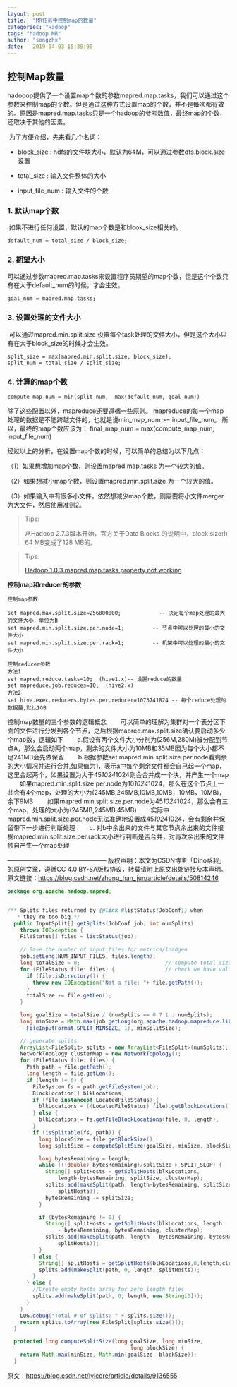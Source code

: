 ```yaml
---
layout: post
title:  "MR任务中控制map的数量"
categories: "Hadoop"
tags: "hadoop MR"
author: "songzhx"
date:   2019-04-03 15:35:00
---
```


## 控制Map数量

hadooop提供了一个设置map个数的参数mapred.map.tasks，我们可以通过这个参数来控制map的个数。但是通过这种方式设置map的个数，并不是每次都有效的。原因是mapred.map.tasks只是一个hadoop的参考数值，最终map的个数，还取决于其他的因素。

​     为了方便介绍，先来看几个名词：

- block_size : hdfs的文件块大小，默认为64M，可以通过参数dfs.block.size设置

- total_size : 输入文件整体的大小

- input_file_num : 输入文件的个数

### 1. 默认map个数
​     如果不进行任何设置，默认的map个数是和blcok_size相关的。

```properties
default_num = total_size / block_size;
```



### 2. 期望大小

​     可以通过参数mapred.map.tasks来设置程序员期望的map个数，但是这个个数只有在大于default_num的时候，才会生效。

```properties
goal_num = mapred.map.tasks;
```



### 3. 设置处理的文件大小
​     可以通过mapred.min.split.size 设置每个task处理的文件大小，但是这个大小只有在大于block_size的时候才会生效。
```properties
split_size = max(mapred.min.split.size, block_size);
split_num = total_size / split_size;
```


### 4. 计算的map个数

```properties
compute_map_num = min(split_num,  max(default_num, goal_num))
```

除了这些配置以外，mapreduce还要遵循一些原则。 mapreduce的每一个map处理的数据是不能跨越文件的，也就是说min_map_num >= input_file_num。 所以，最终的map个数应该为：
   final_map_num = max(compute_map_num, input_file_num)




经过以上的分析，在设置map个数的时候，可以简单的总结为以下几点：

（1）如果想增加map个数，则设置mapred.map.tasks 为一个较大的值。

（2）如果想减小map个数，则设置mapred.min.split.size 为一个较大的值。

（3）如果输入中有很多小文件，依然想减少map个数，则需要将小文件merger为大文件，然后使用准则2。

> Tips:
>
> 从Hadoop 2.7.3版本开始，官方关于Data Blocks 的说明中，block size由64 MB变成了128 MB的。

>  Tips:
>
>  [Hadoop 1.0.3 mapred.map.tasks property not working](https://stackoverrun.com/cn/q/3922588)





**控制map和reducer的参数**

```shell
控制map参数

set mapred.max.split.size=256000000;       		-- 决定每个map处理的最大的文件大小，单位为B
set mapred.min.split.size.per.node=1;         -- 节点中可以处理的最小的文件大小
set mapred.min.split.size.per.rack=1;         -- 机架中可以处理的最小的文件大小

控制reducer参数
方法1
set mapred.reduce.tasks=10;  (hive1.x)-- 设置reduce的数量
set mapreduce.job.reduces=10;  (hive2.x)
方法2
set hive.exec.reducers.bytes.per.reducer=1073741824 -- 每个reduce处理的数据量,默认1GB
```



控制map数量的三个参数的逻辑概念
　　可以简单的理解为集群对一个表分区下面的文件进行分发到各个节点，之后根据mapred.max.split.size确认要启动多少个map数，逻辑如下
　　a.假设有两个文件大小分别为(256M,280M)被分配到节点A，那么会启动两个map，剩余的文件大小为10MB和35MB因为每个大小都不足241MB会先做保留
　　b.根据参数set mapred.min.split.size.per.node看剩余的大小情况并进行合并,如果值为1，表示a中每个剩余文件都会自己起一个map，这里会起两个，如果设置为大于45*1024*1024则会合并成一个块，并产生一个map
　　如果mapred.min.split.size.per.node为10*1024*1024，那么在这个节点上一共会有4个map，处理的大小为(245MB,245MB,10MB,10MB，10MB，10MB)，余下9MB
　　如果mapred.min.split.size.per.node为45*1024*1024，那么会有三个map，处理的大小为(245MB,245MB,45MB)
　　实际中mapred.min.split.size.per.node无法准确地设置成45*1024*1024，会有剩余并保留带下一步进行判断处理
　　c. 对b中余出来的文件与其它节点余出来的文件根据mapred.min.split.size.per.rack大小进行判断是否合并，对再次余出来的文件独自产生一个map处理



————————————————
版权声明：本文为CSDN博主「Dino系我」的原创文章，遵循CC 4.0 BY-SA版权协议，转载请附上原文出处链接及本声明。
原文链接：https://blog.csdn.net/zhong_han_jun/article/details/50814246





```java
package org.apache.hadoop.mapred;


/** Splits files returned by {@link #listStatus(JobConf)} when
   * they're too big.*/ 
  public InputSplit[] getSplits(JobConf job, int numSplits)
    throws IOException {
    FileStatus[] files = listStatus(job);
    
    // Save the number of input files for metrics/loadgen
    job.setLong(NUM_INPUT_FILES, files.length);
    long totalSize = 0;                           // compute total size
    for (FileStatus file: files) {                // check we have valid files
      if (file.isDirectory()) {
        throw new IOException("Not a file: "+ file.getPath());
      }
      totalSize += file.getLen();
    }

    long goalSize = totalSize / (numSplits == 0 ? 1 : numSplits);
    long minSize = Math.max(job.getLong(org.apache.hadoop.mapreduce.lib.input.
      FileInputFormat.SPLIT_MINSIZE, 1), minSplitSize);

    // generate splits
    ArrayList<FileSplit> splits = new ArrayList<FileSplit>(numSplits);
    NetworkTopology clusterMap = new NetworkTopology();
    for (FileStatus file: files) {
      Path path = file.getPath();
      long length = file.getLen();
      if (length != 0) {
        FileSystem fs = path.getFileSystem(job);
        BlockLocation[] blkLocations;
        if (file instanceof LocatedFileStatus) {
          blkLocations = ((LocatedFileStatus) file).getBlockLocations();
        } else {
          blkLocations = fs.getFileBlockLocations(file, 0, length);
        }
        if (isSplitable(fs, path)) {
          long blockSize = file.getBlockSize();
          long splitSize = computeSplitSize(goalSize, minSize, blockSize);

          long bytesRemaining = length;
          while (((double) bytesRemaining)/splitSize > SPLIT_SLOP) {
            String[] splitHosts = getSplitHosts(blkLocations,
                length-bytesRemaining, splitSize, clusterMap);
            splits.add(makeSplit(path, length-bytesRemaining, splitSize,
                splitHosts));
            bytesRemaining -= splitSize;
          }

          if (bytesRemaining != 0) {
            String[] splitHosts = getSplitHosts(blkLocations, length
                - bytesRemaining, bytesRemaining, clusterMap);
            splits.add(makeSplit(path, length - bytesRemaining, bytesRemaining,
                splitHosts));
          }
        } else {
          String[] splitHosts = getSplitHosts(blkLocations,0,length,clusterMap);
          splits.add(makeSplit(path, 0, length, splitHosts));
        }
      } else { 
        //Create empty hosts array for zero length files
        splits.add(makeSplit(path, 0, length, new String[0]));
      }
    }
    LOG.debug("Total # of splits: " + splits.size());
    return splits.toArray(new FileSplit[splits.size()]);
  }

  protected long computeSplitSize(long goalSize, long minSize,
                                       long blockSize) {
    return Math.max(minSize, Math.min(goalSize, blockSize));
  }
```



原文：https://blog.csdn.net/lylcore/article/details/9136555 